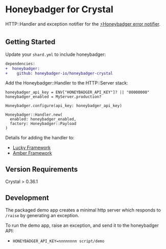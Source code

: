 # Honeybadger for Crystal

HTTP::Handler and exception notifier for the [⚡Honeybadger error notifier](https://www.honeybadger.io/).

## Getting Started

Update your `shard.yml` to include honeybadger:

```diff
dependencies:
+  honeybadger:
+    github: honeybadger-io/honeybadger-crystal
```

Add the Honeybadger::Handler to the HTTP::Server stack:

```crystal
honeybadger_api_key = ENV["HONEYBADGER_API_KEY"]? || "00000000"
honeybadger_enabled = MyServer.production?

Honeybadger.configure(api_key: honeybadger_api_key)

Honeybadger::Handler.new(
  enabled: honeybadger_enabled,
  factory: Honeybadger::Payload
)
```

Details for adding the handler to:

- [Lucky Framework](https://luckyframework.org/guides/http-and-routing/http-handlers)
- [Amber Framework](https://docs.amberframework.org/amber/guides/routing/pipelines#sharing-pipelines)

## Version Requirements

Crystal > 0.36.1

## Development

The packaged demo app creates a minimal http server which responds to `/raise` by generating an exception.

To run the demo app, raise an exception, and send it to the honeybadger API:

- `HONEYBADGER_API_KEY=nnnnnnnn script/demo`
